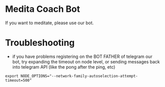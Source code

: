 # Medita Coach Bot

If you want to meditate, please use our bot. 

# Troubleshooting

* if you have problems registering on the BOT FATHER of telegram our bot, try expanding the timeout on node level, or sending messages back into telegram API (like the pong after the ping, etc)

```
export NODE_OPTIONS="--network-family-autoselection-attempt-timeout=500"
```

